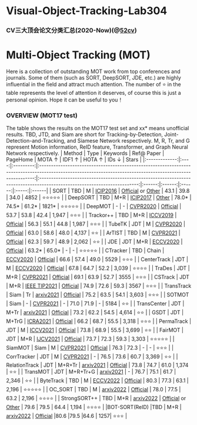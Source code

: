 # Visual-Object-Tracking-Lab304

### CV三大顶会论文分类汇总(2020-Now)(@[52cv](https://github.com/52CV))

# Multi-Object Tracking (MOT)
Here is a collection of outstanding MOT work from top conferences and journals. Some of them (such as SORT, DeepSORT, JDE, etc.) are highly influential in the field and attract much attention. The number of ⭐ in the table represents the level of attention it deserves, of course this is just a personal opinion. Hope it can be useful to you！
### OVERVIEW (MOT17 test)
The table shows the results on the MOT17 test set and xx* means unofficial results. TBD, JTD, and Siam are short for Tracking-by-Detection, Joint-Detection-and-Tracking, and Siamese Network respectively. M, R, Tr, and G represent Motion information, ReID feature, Transformer, and Graph Neural Network respectively.
|    Method     | Type | Keywords  |                                                                         Ref@ Paper                                                                         |                                                         PageHome                                                         | MOTA ↑ | IDF1 ↑ | HOTA ↑ | IDs ↓ | Stars  |
|:-------------:|:----:|:---------:|:----------------------------------------------------------------------------------------------------------------------------------------------------------:|:------------------------------------------------------------------------------------------------------------------------:|:------:|:------:|:------:|:-----:|:------|
|     SORT      | TBD  |     M     |                                                        [ICIP2016](https://arxiv.org/abs/1602.00763)                                                        | [Official](https://github.com/abewley/sort) or [Other](https://github.com/ifzhang/ByteTrack/tree/main/yolox/sort_tracker) |  43.1  |  39.8  |  34.0  | 4852  | ⭐⭐⭐⭐⭐ |
|   DeepSORT    | TBD  |    M+R    |                                                        [ICIP2017](https://arxiv.org/abs/1703.07402)                                                        |                        [Other](https://github.com/ifzhang/ByteTrack/tree/main/yolox/sort_tracker)                        | 78.0*  | 74.5*  | 61.2*  | 1821* | ⭐⭐⭐⭐⭐ |
|    DeepMOT    |  -   |     -     |                                                        [CVPR2020](https://arxiv.org/abs/1906.06618)                                                        |                                  [Official](https://gitlab.inria.fr/robotlearn/deepmot)                                   |  53.7  |  53.8  |  42.4  | 1,947 | ⭐⭐⭐   |
|   Trackor++   | TBD  |    M+R    |                                                        [ICCV2019](https://arxiv.org/abs/1903.05625)                                                        |                               [Official](https://github.com/phil-bergmann/tracking_wo_bnw)                                |  56.3  |  55.1  |  44.8  | 1,987 | ⭐⭐⭐   |
|    TubeTK     | JDT  |     M     |                                                      [CVPR2020](https://arxiv.org/pdf/2006.05683.pdf)                                                      |                                     [Official](https://github.com/BoPang1996/TubeTK)                                      |  63.0  |  58.6  |  48.0  | 4,137 | ⭐⭐    |
|    ArTIST     | TBD  |     M     |                                                        [CVPR2021](https://arxiv.org/abs/2012.02337)                                                        |                                     [Official](https://github.com/fatemeh-slh/ArTIST)                                     |  62.3  |  59.7  |  48.9  | 2,062 | ⭐⭐    |
|      JDE      | JDT  |    M+R    |                                                        [ECCV2020](https://arxiv.org/abs/1909.12605)                                                        |                               [Official](https://github.com/Zhongdao/Towards-Realtime-MOT)                                | 63.2*  | 65.0*  |   -    |   -   | ⭐⭐⭐⭐⭐ |
|   CTracker    | TBD  |   Chain   |                                                        [ECCV2020](https://arxiv.org/abs/2007.14557)                                                        |                                      [Official](https://github.com/pjl1995/CTracker)                                      |  66.6  |  57.4  |  49.0  | 5529  | ⭐⭐⭐   |
|  CenterTrack  | JDT  |     M     |                                                        [ECCV2020](https://arxiv.org/abs/2004.01177)                                                        |                                   [Official](https://github.com/xingyizhou/CenterTrack)                                   |  67.8  |  64.7  |  52.2  | 3,039 | ⭐⭐⭐⭐  |
|    TraDes     | JDT  |    M+R    |                                                      [CVPR2021](https://arxiv.org/pdf/2103.08808.pdf)                                                      |                                      [Official](https://github.com/JialianW/TraDeS)                                       |  69.1  |  63.9  |  52.7  | 3555  | ⭐⭐⭐   |
|    CSTrack    | JDT  |    M+R    |                                                      [IEEE TIP2021](https://arxiv.org/abs/2010.12138)                                                      |                                       [Official](https://github.com/JudasDie/SOTS)                                        |  74.9  |  72.6  |  59.3  | 3567  | ⭐⭐⭐   |
|  TransTrack   | Siam |    Tr     |                                                       [arxiv2021](https://arxiv.org/abs/2012.15460)                                                        |                                    [Official](https://github.com/PeizeSun/TransTrack)                                     |  75.2  |  63.5  |  54.1  | 3,603 | ⭐⭐⭐   |
|    SOTMOT     | Siam |     -     | [CVPR2021](https://openaccess.thecvf.com/content/CVPR2021/papers/Zheng_Improving_Multiple_Object_Tracking_With_Single_Object_Tracking_CVPR_2021_paper.pdf) |                                                            -                                                             |  71.0  |  71.9  |   -    | 5184  | ⭐⭐    |
|  TransCenter  | JDT  |   M+Tr    |                                                       [arxiv2021](https://arxiv.org/abs/2103.15145)                                                        |                                    [Official](https://github.com/yihongXU/TransCenter)                                    |  73.2  |  62.2  |  54.5  | 4,614 | ⭐⭐    |
|     GSDT      | JDT  |   M+TrG   |                                                        [ICRA2021](https://arxiv.org/abs/2006.13164)                                                        |                                       [Official](https://github.com/yongxinw/GSDT)                                        |  66.2  |  68.7  |  55.5  | 3,318 | ⭐⭐⭐   |
|  PermaTrack   | JDT  |     M     |                                                      [ICCV2021](https://arxiv.org/pdf/2103.14258.pdf)                                                      |                                     [Official](https://github.com/TRI-ML/permatrack)                                      |  73.8  |  68.9  |  55.5  | 3,699 | ⭐⭐    |
|    FairMOT    | JDT  |    M+R    |                                                        [IJCV2021](https://arxiv.org/abs/2004.01888)                                                        |                                      [Official](https://github.com/ifzhang/FairMOT)                                       |  73.7  |  72.3  |  59.3  | 3,303 | ⭐⭐⭐⭐⭐ |
|    SiamMOT    | Siam |     M     |                                 [CVPR2021](https://www.amazon.science/publications/siammot-siamese-multi-object-tracking)                                  |                                  [Official](https://github.com/amazon-research/siam-mot)                                  |  76.3  |  72.3  |   -    |   -   | ⭐⭐⭐   |
|  CorrTracker  | JDT  |     M     |                                                        [CVPR2021](http://arxiv.org/abs/2104.03541)                                                         |                                                            -                                                             |  76.5  |  73.6  |  60.7  | 3,369 | ⭐⭐    |
| RelationTrack | JDT  |  M+R+Tr   |                                                       [arxiv2021](https://arxiv.org/abs/2105.04322)                                                        |                                    [Official](https://github.com/Ahnsun/RelationTrack)                                    |  73.8  |  74.7  |  61.0  | 1,374 | ⭐⭐    |
|   TransMOT    | JDT  | M+R+Tr+G  |                                                       [arxiv2021](https://arxiv.org/abs/2104.00194)                                                        |                                                            -                                                             |  76.7  |  75.1  |  61.7  | 2,346 | ⭐⭐    |
|   ByteTrack   | TBD  |     M     |                                                        [ECCV2022](https://arxiv.org/abs/2110.06864)                                                        |                                     [Official](https://github.com/ifzhang/ByteTrack)                                      |  80.3  |  77.3  |  63.1  | 2,196 | ⭐⭐⭐⭐⭐ |
|    OC_SORT    | TBD  |     M     |                                                       [arxiv2022](https://arxiv.org/abs/2203.14360)                                                        |                                      [Official](https://github.com/noahcao/OC_SORT)                                       |  78.0  |  77.5  |  63.2  | 2,196 | ⭐⭐⭐⭐  |
| StrongSORT++  | TBD  |    M+R    |                                                       [arxiv2022](https://arxiv.org/abs/2202.13514)                                                        |  [Official](https://github.com/dyhBUPT/StrongSORT) or [Other](https://github.com/mikel-brostrom/Yolov5_StrongSORT_OSNet)  |  79.6  |  79.5  |  64.4  | 1,194 | ⭐⭐⭐⭐  |
|BOT-SORT(ReID) |TBD   |   M+R     |                                                       [arxiv2022](https://arxiv.org/pdf/2206.14651.pdf)                                                    |                                     [Official](https://github.com/NirAharon/BOT-SORT)                                     |80.6    |79.5    |64.6    |   1257|  ⭐⭐⭐  |

